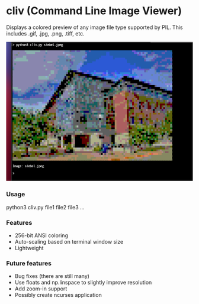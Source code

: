 # cliv (Command Line Image Viewer)

Displays a colored preview of any image file type supported by PIL.
This includes .gif, .jpg, .png, .tiff, etc.

<img src="example.png" width="550px">

### Usage

python3 cliv.py file1 file2 file3 ...

### Features

- 256-bit ANSI coloring
- Auto-scaling based on terminal window size
- Lightweight

### Future features

- Bug fixes (there are still many)
- Use floats and np.linspace to slightly improve resolution
- Add zoom-in support
- Possibly create ncurses application
